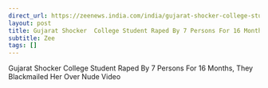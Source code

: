 ```yaml
---
direct_url: https://zeenews.india.com/india/gujarat-shocker-college-student-raped-by-7-persons-for-16-months-they-blackmailed-her-over-nude-video-2871508.html
layout: post
title: Gujarat Shocker  College Student Raped By 7 Persons For 16 Months, They Blackmailed Her Over Nude Video
subtitle: Zee
tags: []
---
```


Gujarat Shocker  College Student Raped By 7 Persons For 16 Months, They Blackmailed Her Over Nude Video
